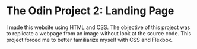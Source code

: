 # The Odin Project 2: Landing Page

I made this website using HTML and CSS. The objective of this project was to replicate a webpage from an image without look at the source code. This project forced me to better familiarize myself with CSS and Flexbox. 
